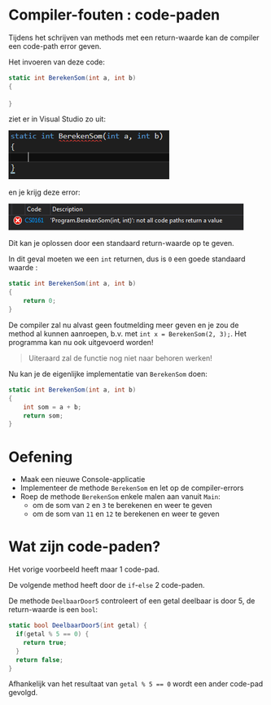 # Compiler-fouten : code-paden

Tijdens het schrijven van methods met een return-waarde kan de compiler een
code-path error geven.

Het invoeren van deze code:

```cs
static int BerekenSom(int a, int b)
{

}
```

ziet er in Visual Studio zo uit:

![Method with code path error](img/CodePathErrorInVS.png)

en je krijg deze error:

![Code path error](img/CodePathErrorInVS2.png)

Dit kan je oplossen door een standaard return-waarde op te geven.

In dit geval moeten we een `int` returnen, dus is `0` een goede standaard
waarde :

```cs
static int BerekenSom(int a, int b)
{
    return 0;
}
```

De compiler zal nu alvast geen foutmelding meer geven en je zou de method al
kunnen aanroepen, b.v. met `int x = BerekenSom(2, 3);`. Het programma kan nu ook
uitgevoerd worden!

> Uiteraard zal de functie nog niet naar behoren werken!

Nu kan je de eigenlijke implementatie van `BerekenSom` doen:

```cs
static int BerekenSom(int a, int b)
{
    int som = a + b;
    return som;
}
```


# Oefening

- Maak een nieuwe Console-applicatie
- Implementeer de methode `BerekenSom` en let op de compiler-errors
- Roep de methode `BerekenSom` enkele malen aan vanuit `Main`:
  - om de som van `2` en `3` te berekenen en weer te geven
  - om de som van `11` en `12` te berekenen en weer te geven


# Wat zijn code-paden?

Het vorige voorbeeld heeft maar 1 code-pad.

De volgende method heeft door de `if`-`else` 2 code-paden.

De methode `DeelbaarDoor5` controleert of een getal deelbaar is door 5, de
return-waarde is een `bool`:

```cs
static bool DeelbaarDoor5(int getal) {
  if(getal % 5 == 0) {
    return true;
  }
  return false;
}
```

Afhankelijk van het resultaat van `getal % 5 == 0` wordt een ander code-pad
gevolgd.

